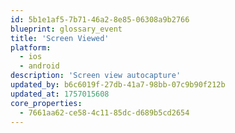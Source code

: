 ```yaml
---
id: 5b1e1af5-7b71-46a2-8e85-06308a9b2766
blueprint: glossary_event
title: 'Screen Viewed'
platform:
  - ios
  - android
description: 'Screen view autocapture'
updated_by: b6c6019f-27db-41a7-98bb-07c9b90f212b
updated_at: 1757015608
core_properties:
  - 7661aa62-ce58-4c11-85dc-d689b5cd2654
---
```

